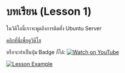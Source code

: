# บทเรียน (Lesson 1)

ในวิดีโอนี้เราจะพูดถึงการติดตั้ง Ubuntu Server

[คลิกที่นี่เพื่อดูวิดีโอ](https://youtu.be/[xxxxx](https://youtu.be/y6k_8fJD2DI?si=9fX-Pa8MrOTcslbz))  

หรือจะทำเป็นปุ่ม Badge ก็ได้:
[![Watch on YouTube](https://img.shields.io/badge/-Watch%20on%20YouTube-red?logo=youtube)](https://youtu.be/[xxxxx](https://youtu.be/y6k_8fJD2DI?si=9fX-Pa8MrOTcslbz))

[![Lesson Example](https://img.youtube.com/vi/y6k_8fJD2DI/0.jpg)](https://youtu.be/y6k_8fJD2DI?si=5d90o6pW1xSI7hfT "Lesson Example")
